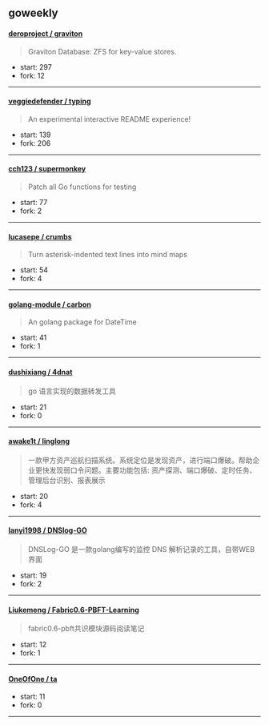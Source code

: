 ## goweekly

#### [deroproject / graviton](https://github.com/deroproject/graviton)

> Graviton Database: ZFS for key-value stores.

+ start: 297
+ fork: 12

----


#### [veggiedefender / typing](https://github.com/veggiedefender/typing)

> An experimental interactive README experience!

+ start: 139
+ fork: 206

----


#### [cch123 / supermonkey](https://github.com/cch123/supermonkey)

> Patch all Go functions for testing

+ start: 77
+ fork: 2

----


#### [lucasepe / crumbs](https://github.com/lucasepe/crumbs)

> Turn asterisk-indented text lines into mind maps

+ start: 54
+ fork: 4

----


#### [golang-module / carbon](https://github.com/golang-module/carbon)

> An golang package for DateTime

+ start: 41
+ fork: 1

----


#### [dushixiang / 4dnat](https://github.com/dushixiang/4dnat)

> go 语言实现的数据转发工具

+ start: 21
+ fork: 0

----


#### [awake1t / linglong](https://github.com/awake1t/linglong)

> 一款甲方资产巡航扫描系统。系统定位是发现资产，进行端口爆破。帮助企业更快发现弱口令问题。主要功能包括: 资产探测、端口爆破、定时任务、管理后台识别、报表展示

+ start: 20
+ fork: 4

----


#### [lanyi1998 / DNSlog-GO](https://github.com/lanyi1998/DNSlog-GO)

> DNSLog-GO 是一款golang编写的监控 DNS 解析记录的工具，自带WEB界面

+ start: 19
+ fork: 2

----


#### [Liukemeng / Fabric0.6-PBFT-Learning](https://github.com/Liukemeng/Fabric0.6-PBFT-Learning)

> fabric0.6-pbft共识模块源码阅读笔记

+ start: 12
+ fork: 1

----


#### [OneOfOne / ta](https://github.com/OneOfOne/ta)

> 

+ start: 11
+ fork: 0

----


